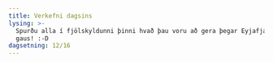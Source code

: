 ```yaml
---
title: Verkefni dagsins
lysing: >-
  Spurðu alla í fjölskyldunni þinni hvað þau voru að gera þegar Eyjafjallajökull
  gaus! :-D
dagsetning: 12/16
---
```


